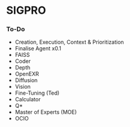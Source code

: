 # SIGPRO

### To-Do
- Creation, Execution, Context & Prioritization
- Finalise Agent x0.1
- FAISS
- Coder
- Depth
- OpenEXR
- Diffusion
- Vision
- Fine-Tuning (Ted)
- Calculator
- Q*
- Master of Experts (MOE)
- OCIO
